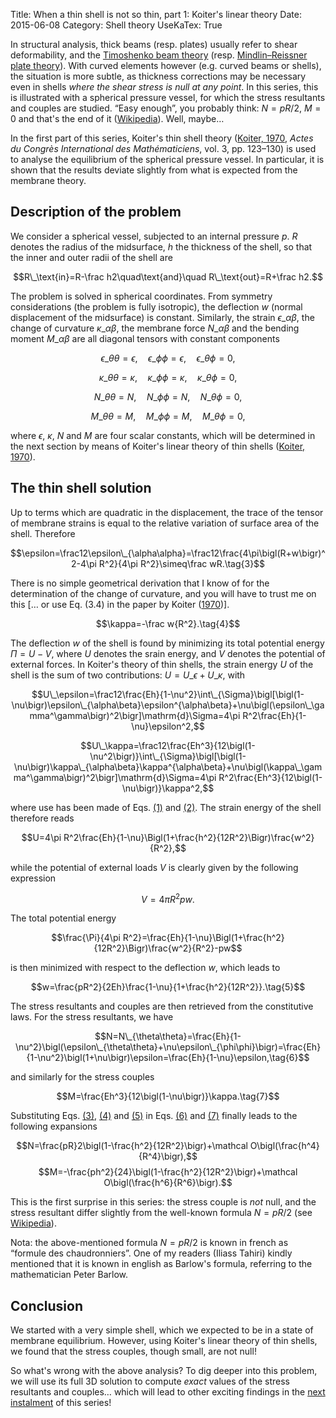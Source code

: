 Title: When a thin shell is not so thin, part 1: Koiter's linear theory
Date: 2015-06-08
Category: Shell theory
UseKaTex: True

In structural analysis, thick beams (resp. plates) usually refer to shear
deformability, and the [Timoshenko beam
theory](http://en.wikipedia.org/wiki/Timoshenko_beam_theory) (resp.
[Mindlin–Reissner plate
theory](http://en.wikipedia.org/wiki/Mindlin%E2%80%93Reissner_plate_theory)).
With curved elements however (e.g. curved beams or shells), the situation is
more subtle, as thickness corrections may be necessary even in shells *where the
shear stress is null at any point*. In this series, this is illustrated with a
spherical pressure vessel, for which the stress resultants and couples are
studied. “Easy enough”, you probably think: $N=pR/2$, $M=0$ and that's the end
of it
([Wikipedia](http://en.wikipedia.org/wiki/Pressure_vessel#Stress_in_thin-walled_pressure_vessels)).
Well, maybe…

In the first part of this series, Koiter's thin shell theory ([Koiter,
1970](https://www.mathunion.org/fileadmin/ICM/Proceedings/ICM1970.3/ICM1970.3.ocr.pdf), *Actes du Congrès International des Mathématiciens*, vol. 3, pp. 123–130)
is used to analyse the equilibrium of the spherical pressure vessel. In
particular, it is shown that the results deviate slightly from what is expected
from the membrane theory.

## Description of the problem

We consider a spherical vessel, subjected to an internal pressure $p$. $R$
denotes the radius of the midsurface, $h$ the thickness of the shell, so that
the inner and outer radii of the shell are

$$R\_\text{in}=R-\frac h2\quad\text{and}\quad R\_\text{out}=R+\frac h2.$$

The problem is solved in spherical coordinates. From symmetry considerations
(the problem is fully isotropic), the deflection $w$ (normal displacement of the
midsurface) is constant. Similarly, the strain $\epsilon\_{\alpha\beta}$, the
change of curvature $\kappa\_{\alpha\beta}$, the membrane force $N\_{\alpha\beta}$
and the bending moment $M\_{\alpha\beta}$ are all diagonal tensors with constant
components

<a name="eq06"></a>
$$\epsilon\_{\theta\theta}=\epsilon,\quad\epsilon\_{\phi\phi}=\epsilon,\quad\epsilon\_{\theta\phi}=0,\tag{1}$$

<a name="eq07"></a>
$$\kappa\_{\theta\theta}=\kappa,\quad\kappa\_{\phi\phi}=\kappa,\quad\kappa\_{\theta\phi}=0,\tag{2}$$

$$N\_{\theta\theta}=N,\quad N\_{\phi\phi}=N,\quad N\_{\theta\phi}=0,$$

$$M\_{\theta\theta}=M,\quad M\_{\phi\phi}=M,\quad M\_{\theta\phi}=0,$$

where $\epsilon$, $\kappa$, $N$ and $M$ are four scalar constants, which will be
determined in the next section by means of Koiter\'s linear theory of thin
shells ([Koiter,
1970](https://www.mathunion.org/fileadmin/ICM/Proceedings/ICM1970.3/ICM1970.3.ocr.pdf)).

## The thin shell solution

Up to terms which are quadratic in the displacement, the trace of the tensor of
membrane strains is equal to the relative variation of surface area of the
shell. Therefore

<a name="eq02"></a>
$$\epsilon=\frac12\epsilon\_{\alpha\alpha}=\frac12\frac{4\pi\bigl(R+w\bigr)^2-4\pi R^2}{4\pi R^2}\simeq\frac wR.\tag{3}$$

There is no simple geometrical derivation that I know of for the determination
of the change of curvature, and you will have to trust me on this \[… or use
Eq. (3.4) in the paper by Koiter
([1970](https://www.mathunion.org/fileadmin/ICM/Proceedings/ICM1970.3/ICM1970.3.ocr.pdf))\].

<a name="eq03"></a>
$$\kappa=-\frac w{R^2}.\tag{4}$$

The deflection $w$ of the shell is found by minimizing its total potential
energy $\Pi=U-V$, where $U$ denotes the srain energy, and $V$ denotes the
potential of external forces. In Koiter's theory of thin shells, the strain
energy $U$ of the shell is the sum of two contributions:
$U=U\_\epsilon+U\_\kappa$, with

$$U\_\epsilon=\frac12\frac{Eh}{1-\nu^2}\int\_{\Sigma}\bigl[\bigl(1-\nu\bigr)\epsilon\_{\alpha\beta}\epsilon^{\alpha\beta}+\nu\bigl(\epsilon\_\gamma^\gamma\bigr)^2\bigr]\mathrm{d}\Sigma=4\pi R^2\frac{Eh}{1-\nu}\epsilon^2,$$

$$U\_\kappa=\frac12\frac{Eh^3}{12\bigl(1-\nu^2\bigr)}\int\_{\Sigma}\bigl[\bigl(1-\nu\bigr)\kappa\_{\alpha\beta}\kappa^{\alpha\beta}+\nu\bigl(\kappa\_\gamma^\gamma\bigr)^2\bigr]\mathrm{d}\Sigma=4\pi R^2\frac{Eh^3}{12\bigl(1-\nu\bigr)}\kappa^2,$$

where use has been made of Eqs. [(1)](#eq06) and [(2)](#eq07). The strain energy
of the shell therefore reads

$$U=4\pi R^2\frac{Eh}{1-\nu}\Bigl(1+\frac{h^2}{12R^2}\Bigr)\frac{w^2}{R^2},$$

while the potential of external loads $V$ is clearly given by the following
expression

$$V=4\pi R^2 pw.$$

The total potential energy

$$\frac{\Pi}{4\pi R^2}=\frac{Eh}{1-\nu}\Bigl(1+\frac{h^2}{12R^2}\Bigr)\frac{w^2}{R^2}-pw$$

is then minimized with respect to the deflection $w$, which leads to

<a name="eq01"></a>
$$w=\frac{pR^2}{2Eh}\frac{1-\nu}{1+\frac{h^2}{12R^2}}.\tag{5}$$

The stress resultants and couples are then retrieved from the constitutive
laws. For the stress resultants, we have

<a name="eq04"></a>
$$N=N\_{\theta\theta}=\frac{Eh}{1-\nu^2}\bigl(\epsilon\_{\theta\theta}+\nu\epsilon\_{\phi\phi}\bigr)=\frac{Eh}{1-\nu^2}\bigl(1+\nu\bigr)\epsilon=\frac{Eh}{1-\nu}\epsilon,\tag{6}$$

and similarly for the stress couples

<a name="eq05"></a>
$$M=\frac{Eh^3}{12\bigl(1-\nu\bigr)}\kappa.\tag{7}$$

Substituting Eqs. [(3)](#eq02), [(4)](#eq03) and [(5)](#eq01) in
Eqs. [(6)](#eq04) and [(7)](#eq05) finally leads to the following expansions

$$N=\frac{pR}2\bigl(1-\frac{h^2}{12R^2}\bigr)+\mathcal O\bigl(\frac{h^4}{R^4}\bigr),$$
$$M=-\frac{ph^2}{24}\bigl(1-\frac{h^2}{12R^2}\bigr)+\mathcal O\bigl(\frac{h^6}{R^6}\bigr).$$

This is the first surprise in this series: the stress couple is *not* null, and
the stress resultant differ slightly from the well-known formula $N=pR/2$ (see
[Wikipedia](http://en.wikipedia.org/wiki/Pressure_vessel#Stress_in_thin-walled_pressure_vessels)).

Nota: the above-mentioned formula $N=pR/2$ is known in french as “formule des
chaudronniers”. One of my readers (Iliass Tahiri) kindly mentioned that it is
known in english as Barlow's formula, referring to the mathematician Peter
Barlow.

## Conclusion

We started with a very simple shell, which we expected to be in a state of
membrane equilibrium. However, using Koiter's linear theory of thin shells, we
found that the stress couples, though small, are not null!

So what's wrong with the above analysis? To dig deeper into this problem, we
will use its full 3D solution to compute *exact* values of the stress resultants
and couples… which will lead to other exciting findings in the [next
instalment]({filename}20150701-When_a_thin_shell_is_not_so_thin-02.md) of this
series!

<!-- Local Variables: -->
<!-- fill-column: 80 -->
<!-- End: -->
